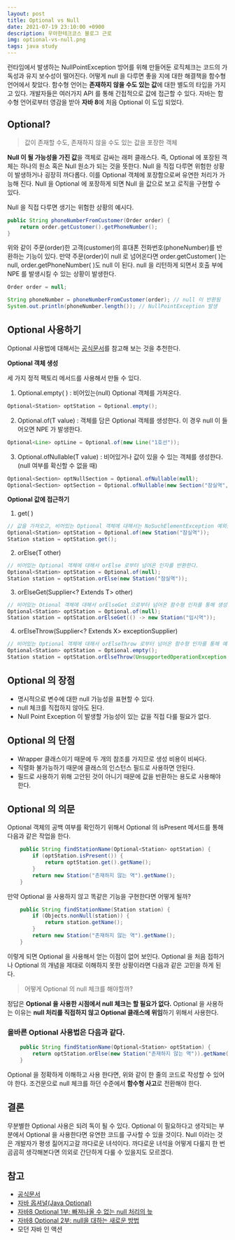 ```yaml
---
layout: post
title: Optional vs Null
date: 2021-07-19 23:10:00 +0900
description: 우아한테크코스 블로그 근로
img: optional-vs-null.png
tags: java study
---
```


런타임에서 발생하는 NullPointException 방어를 위해 만들어둔 로직체크는 코드의 가독성과 유지 보수성이 떨어진다. 어떻게 null 을 다루면 좋을 지에 대한 해결책을 함수형 언어에서 찾았다. 함수형 언어는 <b>존재하지 않을 수도 있는 값</b>에 대한 별도의 타입을 가지고 있다. 개발자들은 여러가지 API 를 통해 간접적으로 값에 접근할 수 있다. 자바는 함수형 언어로부터 영감을 받아  <b>자바 8</b>에 처음 Optional 이 도입 되었다.

## Optional?

> 값이 존재할 수도, 존재하지 않을 수도 있는 값을 포장한 객체

<b>Null 이 될 가능성을 가진 값</b>을 객체로 감싸는 래퍼 클래스다. 즉, Optional 에 포장된 객체는 하나의 원소 혹은 Null 원소가 되는 것을 뜻한다. Null 을 직접 다루면 위험한 상황이 발생하거나 굉장히 까다롭다. 이를 Optional 객체에 포장함으로써 유연한 처리가 가능해 진다. Null 을 Optional 에 포장하게 되면 Null 을 값으로 보고 로직을 구현할 수 있다.

Null 을 직접 다루면 생기는 위험한 상황의 예시다.

```java
public String phoneNumberFromCustomer(Order order) {
	return order.getCustomer().getPhoneNumber();
}
```

위와 같이 주문(order)한 고객(customer)의 휴대폰 전화번호(phoneNumber)를 반환하는 기능이 있다. 만약 주문(order)이 null 로 넘어온다면 order.getCustomer( )는 null, order.getPhoneNumber( )도  null 이 된다. null 을 리턴하게 되면서 호출 부에 NPE 를 발생시킬 수 있는 상황이 발생한다.

```java
Order order = null;

String phoneNumber = phoneNumberFromCustomer(order); // null 이 반환됨
System.out.println(phoneNumber.length()); // NullPointException 발생
```



## Optional 사용하기

Optional 사용법에 대해서는 [공식문서](https://docs.oracle.com/javase/8/docs/api/java/util/Optional.html)를 참고해 보는 것을 추천한다.



<b>Optional 객체 생성</b>

세 가지 정적 팩토리 메서드를 사용해서 만들 수 있다.

1. Optional.empty( ) : 비어있는(null) Optional 객체를 가져온다.

```java
Optional<Station> optStation = Optional.empty();
```

2. Optional.of(T value) : 객체를 담은 Optional 객체를 생성한다. 이 경우 null 이 들어오면 NPE 가 발생한다.

```java
Optional<Line> optLine = Optional.of(new Line("1호선"));
```

3. Optional.ofNullable(T value) : 비어있거나 값이 있을 수 있는 객체를 생성한다. (null 여부를 확신할 수 없을 때)

```java
Optional<Section> optNullSection = Optional.ofNullable(null);
Optional<Section> optSection = Optional.ofNullable(new Section("잠실역", "몽촌토성역", "850m"));
```



<b>Optional 값에 접근하기</b>

1. get( )

```java
// 값을 가져오고, 비어있는 Optional 객체에 대해서는 NoSuchElementException 예외를 던진다.
Optional<Station> optStation = Optional.of(new Station("잠실역"));
Station station = optStation.get();
```

2. orElse(T other)

```java
// 비어있는 Optional 객체에 대해서 orElse 로부터 넘어온 인자를 반환한다.
Optional<Station> optStation = Optional.of(null);
Station station = optStation.orElse(new Station("잠실역"));
```

3. orElseGet(Supplier<? Extends T> other)

```java
// 비어있는 Otional 객체에 대해서 orElseGet 으로부터 넘어온 함수형 인자를 통해 생성된 객체를 전달한다.
Optional<Station> optStation = Optional.of(null);
Station station = optStation.orElseGet(() -> new Station("임시역"));
```

4. orElseThrow(Supplier<? Extends X> exceptionSupplier)

```java
// 비어있는 Optional 객체에 대해서 orElseThrow 로부터 넘어온 함수형 인자를 통해 예외를 던진다.
Optional<Station> optStation = Optional.empty();
Station station = optStation.orElseThrow(UnsupportedOperationException::new);
```



## Optional 의 장점

- 명시적으로 변수에 대한 null 가능성을 표현할 수 있다.
- null 체크를 직접하지 않아도 된다.
- Null Point Exception 이 발생할 가능성이 있는 값을 직접 다룰 필요가 없다.



## Optional 의 단점

- Wrapper 클래스이기 때문에 두 개의 참조를 가지므로 생성 비용이 비싸다.
- 직렬화 불가능하기 때문에 클래스의 인스턴스 필드로 사용하면 안된다.
- 필드로 사용하기 위해 고안된 것이 아니기 때문에 값을 반환하는 용도로 사용해야 한다.



## Optional 의 의문

Optional 객체의 공백 여부를 확인하기 위해서 Optional 의 isPresent 메서드를 통해 다음과 같은 작업을 한다.

```java
    public String findStationName(Optional<Station> optStation) {
        if (optStation.isPresent()) {
            return optStation.get().getName();
        }
        return new Station("존재하지 않는 역").getName();
    }
```

만약 Optional 을 사용하지 않고 똑같은 기능을 구현한다면 어떻게 될까?

```java
    public String findStationName(Station station) {
        if (Objects.nonNull(station)) {
            return station.getName();
        }
        return new Station("존재하지 않는 역").getName();
    }
```

이렇게 되면 Optional 을 사용해서 얻는 이점이 없어 보인다. Optional 을 처음 접하거나 Optional 의 개념을 제대로 이해하지 못한 상황이라면 다음과 같은 고민을 하게 된다.

> 어떻게 Optional 의 null 체크를 해야할까?

정답은 <b>Optional 을 사용한 시점에서 null 체크는 할 필요가 없다.</b> Optional 을 사용하는 이유는 <b>null 처리를 직접하지 않고 Optional 클래스에 위임</b>하기 위해서 사용한다.

### 올바른 Optional 사용법은 다음과 같다.

```java
    public String findStationName(Optional<Station> optStation) {
        return optStation.orElse(new Station("존재하지 않는 역")).getName();
    }
```

Optional 을 정확하게 이해하고 사용 한다면, 위와 같이 한 줄의 코드로 작성할 수 있어야 한다. 조건문으로 null 체크를 하던 수준에서 <b>함수형 사고</b>로 전환해야 한다.



## 결론

무분별한 Optional 사용은 되려 독이 될 수 있다. Optional 이 필요하다고 생각되는 부분에서 Optional 을 사용한다면 유연한 코드를 구사할 수 있을 것이다. Null 이라는 것은 개발자가 평생 짊어지고갈 까다로운 녀석이다. 까다로운 녀석을 어떻게 다룰지 한 번 곰곰히 생각해본다면 의외로 간단하게 다룰 수 있을지도 모르겠다.



## 참고

- [공식문서](https://docs.oracle.com/javase/8/docs/api/java/util/Optional.html)
- [자바 옵셔널(Java Optional)](https://jdm.kr/blog/234)
- [자바8 Optional 1부: 빠져나올 수 없는 null 처리의 늪](https://www.daleseo.com/java8-optional-before/)
- [자바8 Optional 2부: null을 대하는 새로운 방법](https://www.daleseo.com/java8-optional-after/)
- 모던 자바 인 액션

